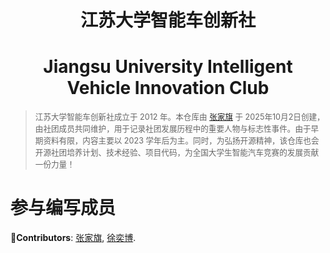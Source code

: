 <h1 align="center">江苏大学智能车创新社</h1>
<h1 align="center">Jiangsu University Intelligent Vehicle Innovation Club</h1>
<blockquote>
  <p style="font-size: 0.9em; color: #666;">
    江苏大学智能车创新社成立于 2012 年。本仓库由 <a href="https://github.com/Sengokuuuu">张家旗</a> 于 2025年10月2日创建，由社团成员共同维护，用于记录社团发展历程中的重要人物与标志性事件。由于早期资料有限，内容主要以 2023 学年后为主。同时，为弘扬开源精神，该仓库也会开源社团培养计划、技术经验、项目代码，为全国大学生智能汽车竞赛的发展贡献一份力量！
  </p>
</blockquote>

# 参与编写成员
<p><b>🦉Contributors</b>: <a href="https://github.com/Sengokuuuu">张家旗</a>, <a href="https://github.com/XCMB-haochi">徐奕博</a>.</p> 

<a href="https://github.com/Sengokuuuu/UJS-Intelligent-Vehicle-Innovation-Club/graphs/contributors">
  <img src="" />
</a>

